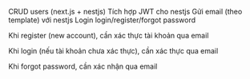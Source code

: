 CRUD users (next.js + nestjs)
Tích hợp JWT cho nestjs
Gửi email (theo template) với nestjs
Login login/register/forgot password

Khi register (new account), cần xác thực tài khoản qua email

Khi login (nếu tài khoản chưa xác thực), cần xác thực qua email

Khi forgot password, cần xác nhận qua email
